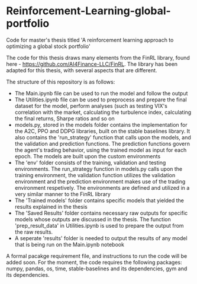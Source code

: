 # Reinforcement-Learning-global-portfolio
Code for master's thesis titled 'A reinforcement learning approach to optimizing a global stock portfolio'

The code for this thesis draws many elements from the FinRL library, found here - https://github.com/AI4Finance-LLC/FinRL. The library has been adapted for this thesis, with several aspects that are different. 

The structure of this repository is as follows: 

- The Main.ipynb file can be used to run the model and follow the output
- The Utilities.ipynb file can be used to preprocess and prepare the final dataset for the model, perform analyses (such as testing VIX's correlation with the market, calculating the turbulence index, calculating the final returns, Sharpe ratios and so on
- models.py, stored in the models folder contains the implementation for the A2C, PPO and DDPG libraries, built on the stable baselines library. It also contains the 'run_strategy' function that calls upon the models, and the validation and prediction functions. The prediction functions govern the agent's trading behavior, using the trained model as input for each epoch. The models are built upon the custom environments
- The 'env' folder consists of the training, validation and testing environments. The run_strategy function in models.py calls upon the training environment, the validation function utilizes the validation environment and the prediction environment makes use of the trading environment respetively. The environments are defined and utilized in a very similar manner to the FinRL library
- The 'Trained models' folder contains specific models that yielded the results explained in the thesis
- The 'Saved Results' folder contains necessary raw outputs for specific models whose outputs are discussed in the thesis. The function 'prep_result_data' in Utilities.ipynb is used to prepare the output from the raw results. 
- A seperate 'results' folder is needed to output the results of any model that is being run on the Main.ipynb notebook


A formal pacakge requirement file, and instructions to run the code will be added soon. For the moment, the code requires the following packages: numpy, pandas, os, time, stable-baselines and its dependencies, gym and its dependencies.  
